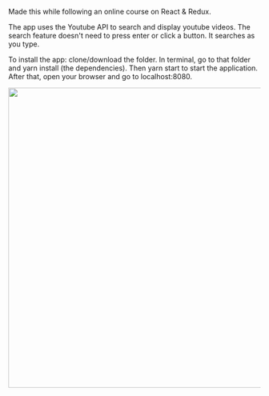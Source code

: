 Made this while following an online course on React & Redux.

The app uses the Youtube API to search and display youtube videos.
The search feature doesn't need to press enter or click a button. It searches as you type. 

To install the app: clone/download the folder. In terminal, go to that folder and yarn install (the dependencies). Then yarn start to start the application. After that, open your browser and go to localhost:8080.


<img src="https://media.giphy.com/media/pVxOVaIiq6Bl1kWJnf/giphy.gif" width="600"  />
